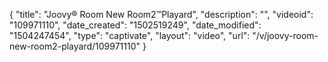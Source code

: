 {
    "title": "Joovy&reg; Room New Room2&trade;Playard",
    "description": "",
    "videoid": "109971110",
    "date_created": "1502519249",
    "date_modified": "1504247454",
    "type": "captivate",
    "layout": "video",
    "url": "\/v\/joovy-room-new-room2-playard\/109971110"
}